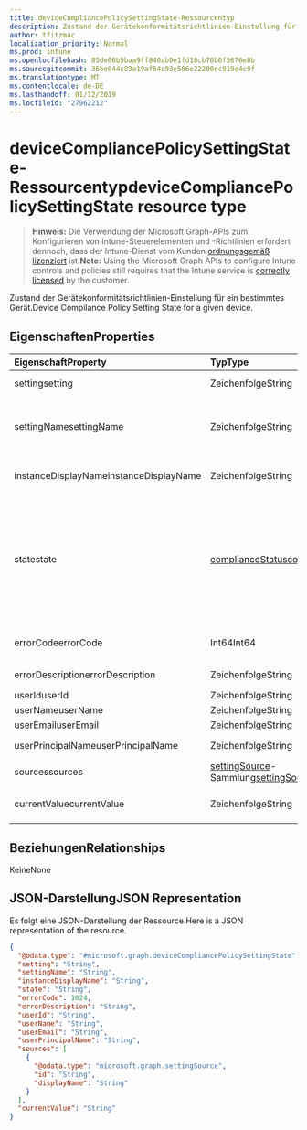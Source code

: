 ```yaml
---
title: deviceCompliancePolicySettingState-Ressourcentyp
description: Zustand der Gerätekonformitätsrichtlinien-Einstellung für ein bestimmtes Gerät.
author: tfitzmac
localization_priority: Normal
ms.prod: intune
ms.openlocfilehash: 85de06b5baa9ff840ab0e1fd18cb70b0f5676e8b
ms.sourcegitcommit: 36be044c89a19af84c93e586e22200ec919e4c9f
ms.translationtype: MT
ms.contentlocale: de-DE
ms.lasthandoff: 01/12/2019
ms.locfileid: "27962212"
---
```

# <a name="devicecompliancepolicysettingstate-resource-type"></a><span data-ttu-id="c4b0b-103">deviceCompliancePolicySettingState-Ressourcentyp</span><span class="sxs-lookup"><span data-stu-id="c4b0b-103">deviceCompliancePolicySettingState resource type</span></span>

> <span data-ttu-id="c4b0b-104">**Hinweis:** Die Verwendung der Microsoft Graph-APIs zum Konfigurieren von Intune-Steuerelementen und -Richtlinien erfordert dennoch, dass der Intune-Dienst vom Kunden [ordnungsgemäß lizenziert](https://go.microsoft.com/fwlink/?linkid=839381) ist.</span><span class="sxs-lookup"><span data-stu-id="c4b0b-104">**Note:** Using the Microsoft Graph APIs to configure Intune controls and policies still requires that the Intune service is [correctly licensed](https://go.microsoft.com/fwlink/?linkid=839381) by the customer.</span></span>

<span data-ttu-id="c4b0b-105">Zustand der Gerätekonformitätsrichtlinien-Einstellung für ein bestimmtes Gerät.</span><span class="sxs-lookup"><span data-stu-id="c4b0b-105">Device Compilance Policy Setting State for a given device.</span></span>
## <a name="properties"></a><span data-ttu-id="c4b0b-106">Eigenschaften</span><span class="sxs-lookup"><span data-stu-id="c4b0b-106">Properties</span></span>
|<span data-ttu-id="c4b0b-107">Eigenschaft</span><span class="sxs-lookup"><span data-stu-id="c4b0b-107">Property</span></span>|<span data-ttu-id="c4b0b-108">Typ</span><span class="sxs-lookup"><span data-stu-id="c4b0b-108">Type</span></span>|<span data-ttu-id="c4b0b-109">Beschreibung</span><span class="sxs-lookup"><span data-stu-id="c4b0b-109">Description</span></span>|
|:---|:---|:---|
|<span data-ttu-id="c4b0b-110">setting</span><span class="sxs-lookup"><span data-stu-id="c4b0b-110">setting</span></span>|<span data-ttu-id="c4b0b-111">Zeichenfolge</span><span class="sxs-lookup"><span data-stu-id="c4b0b-111">String</span></span>|<span data-ttu-id="c4b0b-112">Die gemeldete Einstellung</span><span class="sxs-lookup"><span data-stu-id="c4b0b-112">The setting that is being reported</span></span>|
|<span data-ttu-id="c4b0b-113">settingName</span><span class="sxs-lookup"><span data-stu-id="c4b0b-113">settingName</span></span>|<span data-ttu-id="c4b0b-114">Zeichenfolge</span><span class="sxs-lookup"><span data-stu-id="c4b0b-114">String</span></span>|<span data-ttu-id="c4b0b-115">Lokalisierter/benutzerfreundlicher Name der Einstellung, die gemeldet wird</span><span class="sxs-lookup"><span data-stu-id="c4b0b-115">Localized/user friendly setting name that is being reported</span></span>|
|<span data-ttu-id="c4b0b-116">instanceDisplayName</span><span class="sxs-lookup"><span data-stu-id="c4b0b-116">instanceDisplayName</span></span>|<span data-ttu-id="c4b0b-117">Zeichenfolge</span><span class="sxs-lookup"><span data-stu-id="c4b0b-117">String</span></span>|<span data-ttu-id="c4b0b-118">Name der Einstellungsinstanz, die gemeldet wird.</span><span class="sxs-lookup"><span data-stu-id="c4b0b-118">Name of setting instance that is being reported.</span></span>|
|<span data-ttu-id="c4b0b-119">state</span><span class="sxs-lookup"><span data-stu-id="c4b0b-119">state</span></span>|[<span data-ttu-id="c4b0b-120">complianceStatus</span><span class="sxs-lookup"><span data-stu-id="c4b0b-120">complianceStatus</span></span>](../resources/intune-shared-compliancestatus.md)|<span data-ttu-id="c4b0b-121">Der Compliance-Zustand der Einstellung.</span><span class="sxs-lookup"><span data-stu-id="c4b0b-121">The compliance state of the setting.</span></span> <span data-ttu-id="c4b0b-122">Mögliche Werte sind: `unknown`, `notApplicable`, `compliant`, `remediated`, `nonCompliant`, `error`, `conflict` und `notAssigned`.</span><span class="sxs-lookup"><span data-stu-id="c4b0b-122">Possible values are: `unknown`, `notApplicable`, `compliant`, `remediated`, `nonCompliant`, `error`, `conflict`, `notAssigned`.</span></span>|
|<span data-ttu-id="c4b0b-123">errorCode</span><span class="sxs-lookup"><span data-stu-id="c4b0b-123">errorCode</span></span>|<span data-ttu-id="c4b0b-124">Int64</span><span class="sxs-lookup"><span data-stu-id="c4b0b-124">Int64</span></span>|<span data-ttu-id="c4b0b-125">Fehlercode für die Einstellung</span><span class="sxs-lookup"><span data-stu-id="c4b0b-125">Error code for the setting</span></span>|
|<span data-ttu-id="c4b0b-126">errorDescription</span><span class="sxs-lookup"><span data-stu-id="c4b0b-126">errorDescription</span></span>|<span data-ttu-id="c4b0b-127">Zeichenfolge</span><span class="sxs-lookup"><span data-stu-id="c4b0b-127">String</span></span>|<span data-ttu-id="c4b0b-128">Fehlerbeschreibung</span><span class="sxs-lookup"><span data-stu-id="c4b0b-128">Error description</span></span>|
|<span data-ttu-id="c4b0b-129">userId</span><span class="sxs-lookup"><span data-stu-id="c4b0b-129">userId</span></span>|<span data-ttu-id="c4b0b-130">Zeichenfolge</span><span class="sxs-lookup"><span data-stu-id="c4b0b-130">String</span></span>|<span data-ttu-id="c4b0b-131">UserId</span><span class="sxs-lookup"><span data-stu-id="c4b0b-131">UserId</span></span>|
|<span data-ttu-id="c4b0b-132">userName</span><span class="sxs-lookup"><span data-stu-id="c4b0b-132">userName</span></span>|<span data-ttu-id="c4b0b-133">Zeichenfolge</span><span class="sxs-lookup"><span data-stu-id="c4b0b-133">String</span></span>|<span data-ttu-id="c4b0b-134">UserName</span><span class="sxs-lookup"><span data-stu-id="c4b0b-134">UserName</span></span>|
|<span data-ttu-id="c4b0b-135">userEmail</span><span class="sxs-lookup"><span data-stu-id="c4b0b-135">userEmail</span></span>|<span data-ttu-id="c4b0b-136">Zeichenfolge</span><span class="sxs-lookup"><span data-stu-id="c4b0b-136">String</span></span>|<span data-ttu-id="c4b0b-137">UserEmail</span><span class="sxs-lookup"><span data-stu-id="c4b0b-137">UserEmail</span></span>|
|<span data-ttu-id="c4b0b-138">userPrincipalName</span><span class="sxs-lookup"><span data-stu-id="c4b0b-138">userPrincipalName</span></span>|<span data-ttu-id="c4b0b-139">Zeichenfolge</span><span class="sxs-lookup"><span data-stu-id="c4b0b-139">String</span></span>|<span data-ttu-id="c4b0b-140">Benutzer-Prinzipalname</span><span class="sxs-lookup"><span data-stu-id="c4b0b-140">UserPrincipalName.</span></span>|
|<span data-ttu-id="c4b0b-141">sources</span><span class="sxs-lookup"><span data-stu-id="c4b0b-141">sources</span></span>|<span data-ttu-id="c4b0b-142">[settingSource](../resources/intune-deviceconfig-settingsource.md)-Sammlung</span><span class="sxs-lookup"><span data-stu-id="c4b0b-142">[settingSource](../resources/intune-deviceconfig-settingsource.md) collection</span></span>|<span data-ttu-id="c4b0b-143">Beitragende Richtlinien</span><span class="sxs-lookup"><span data-stu-id="c4b0b-143">Contributing policies</span></span>|
|<span data-ttu-id="c4b0b-144">currentValue</span><span class="sxs-lookup"><span data-stu-id="c4b0b-144">currentValue</span></span>|<span data-ttu-id="c4b0b-145">Zeichenfolge</span><span class="sxs-lookup"><span data-stu-id="c4b0b-145">String</span></span>|<span data-ttu-id="c4b0b-146">Aktueller Wert der Einstellung auf dem Gerät</span><span class="sxs-lookup"><span data-stu-id="c4b0b-146">Current value of setting on device</span></span>|

## <a name="relationships"></a><span data-ttu-id="c4b0b-147">Beziehungen</span><span class="sxs-lookup"><span data-stu-id="c4b0b-147">Relationships</span></span>
<span data-ttu-id="c4b0b-148">Keine</span><span class="sxs-lookup"><span data-stu-id="c4b0b-148">None</span></span>
## <a name="json-representation"></a><span data-ttu-id="c4b0b-149">JSON-Darstellung</span><span class="sxs-lookup"><span data-stu-id="c4b0b-149">JSON Representation</span></span>
<span data-ttu-id="c4b0b-150">Es folgt eine JSON-Darstellung der Ressource.</span><span class="sxs-lookup"><span data-stu-id="c4b0b-150">Here is a JSON representation of the resource.</span></span>
<!-- {
  "blockType": "resource",
  "@odata.type": "microsoft.graph.deviceCompliancePolicySettingState"
}
-->
``` json
{
  "@odata.type": "#microsoft.graph.deviceCompliancePolicySettingState",
  "setting": "String",
  "settingName": "String",
  "instanceDisplayName": "String",
  "state": "String",
  "errorCode": 1024,
  "errorDescription": "String",
  "userId": "String",
  "userName": "String",
  "userEmail": "String",
  "userPrincipalName": "String",
  "sources": [
    {
      "@odata.type": "microsoft.graph.settingSource",
      "id": "String",
      "displayName": "String"
    }
  ],
  "currentValue": "String"
}
```



